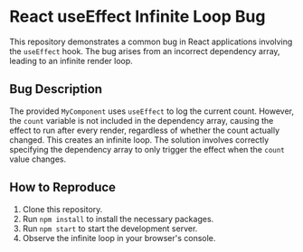 # React useEffect Infinite Loop Bug

This repository demonstrates a common bug in React applications involving the `useEffect` hook.  The bug arises from an incorrect dependency array, leading to an infinite render loop.

## Bug Description
The provided `MyComponent` uses `useEffect` to log the current count. However, the `count` variable is not included in the dependency array, causing the effect to run after every render, regardless of whether the count actually changed. This creates an infinite loop.  The solution involves correctly specifying the dependency array to only trigger the effect when the `count` value changes.

## How to Reproduce
1. Clone this repository.
2. Run `npm install` to install the necessary packages.
3. Run `npm start` to start the development server.
4. Observe the infinite loop in your browser's console.